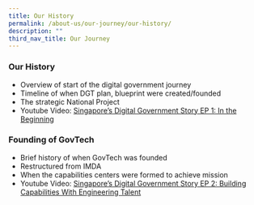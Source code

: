 ```yaml
---
title: Our History
permalink: /about-us/our-journey/our-history/
description: ""
third_nav_title: Our Journey
---
```

### **Our History**

- Overview of start of the digital government journey
- Timeline of when DGT plan, blueprint were created/founded
- The strategic National Project
- Youtube Video: [Singapore’s Digital Government Story EP 1: In the Beginning](https://www.youtube.com/watch?v=1qJ8aQdDQvw)


### **Founding of GovTech**
- Brief history of when GovTech was founded
- Restructured from IMDA
- When the capabilities centers were formed to achieve mission
- Youtube Video: [Singapore’s Digital Government Story EP 2: Building Capabilities With Engineering Talent](https://youtu.be/TEmIuECWBHM)
